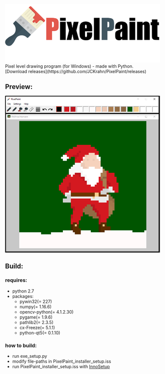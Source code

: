 <img src='img/logo.png' width='600'>
Pixel level drawing program (for Windows) - made with Python.<br/>
[Download releases](https://github.com/JCKrahn/PixelPaint/releases)



## Preview:
<img src='img/prev_img.PNG' width='600'>



## Build:
### requires:
- python 2.7
- packages:
  - pywin32(= 227)
  - numpy(= 1.16.6)
  - opencv-python(= 4.1.2.30)
  - pygame(= 1.9.6)
  - pathlib2(= 2.3.5)
  - cx-Freeze(= 5.1.1)
  - python-qt5(= 0.1.10)
  
### how to build:
- run exe_setup.py 
- modify file-paths in PixelPaint_installer_setup.iss
- run PixelPaint_installer_setup.iss with [InnoSetup](https://www.jrsoftware.org/isinfo.php)
